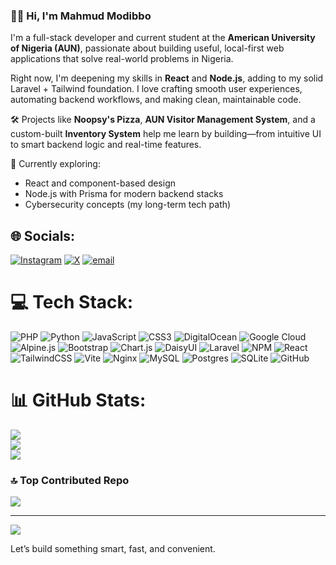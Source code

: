 ### 👋🏽 Hi, I'm Mahmud Modibbo

I'm a full-stack developer and current student at the **American University of Nigeria (AUN)**, passionate about building useful, local-first web applications that solve real-world problems in Nigeria.

Right now, I'm deepening my skills in **React** and **Node.js**, adding to my solid Laravel + Tailwind foundation. I love crafting smooth user experiences, automating backend workflows, and making clean, maintainable code.

🛠 Projects like **Noopsy's Pizza**, **AUN Visitor Management System**, and a custom-built **Inventory System** help me learn by building—from intuitive UI to smart backend logic and real-time features.

🎯 Currently exploring:
- React and component-based design
- Node.js with Prisma for modern backend stacks
- Cybersecurity concepts (my long-term tech path)


## 🌐 Socials:
[![Instagram](https://img.shields.io/badge/Instagram-%23E4405F.svg?logo=Instagram&logoColor=white)](https://instagram.com/https://www.instagram.com/mahmud.modi?igsh=MTVsaXZ1Mzk1NHNndg==) [![X](https://img.shields.io/badge/X-black.svg?logo=X&logoColor=white)](https://x.com/https://x.com/_mahmudmodi?s=21) [![email](https://img.shields.io/badge/Email-D14836?logo=gmail&logoColor=white)](mailto:mahmudmodibbo21@gmail.com) 

# 💻 Tech Stack:
![PHP](https://img.shields.io/badge/php-%23777BB4.svg?style=flat&logo=php&logoColor=white) ![Python](https://img.shields.io/badge/python-3670A0?style=flat&logo=python&logoColor=ffdd54) ![JavaScript](https://img.shields.io/badge/javascript-%23323330.svg?style=flat&logo=javascript&logoColor=%23F7DF1E) ![CSS3](https://img.shields.io/badge/css3-%231572B6.svg?style=flat&logo=css3&logoColor=white) ![DigitalOcean](https://img.shields.io/badge/DigitalOcean-%230167ff.svg?style=flat&logo=digitalOcean&logoColor=white) ![Google Cloud](https://img.shields.io/badge/GoogleCloud-%234285F4.svg?style=flat&logo=google-cloud&logoColor=white) ![Alpine.js](https://img.shields.io/badge/alpinejs-white.svg?style=flat&logo=alpinedotjs&logoColor=%238BC0D0) ![Bootstrap](https://img.shields.io/badge/bootstrap-%238511FA.svg?style=flat&logo=bootstrap&logoColor=white) ![Chart.js](https://img.shields.io/badge/chart.js-F5788D.svg?style=flat&logo=chart.js&logoColor=white) ![DaisyUI](https://img.shields.io/badge/daisyui-5A0EF8?style=flat&logo=daisyui&logoColor=white) ![Laravel](https://img.shields.io/badge/laravel-%23FF2D20.svg?style=flat&logo=laravel&logoColor=white) ![NPM](https://img.shields.io/badge/NPM-%23CB3837.svg?style=flat&logo=npm&logoColor=white) ![React](https://img.shields.io/badge/react-%2320232a.svg?style=flat&logo=react&logoColor=%2361DAFB) ![TailwindCSS](https://img.shields.io/badge/tailwindcss-%2338B2AC.svg?style=flat&logo=tailwind-css&logoColor=white) ![Vite](https://img.shields.io/badge/vite-%23646CFF.svg?style=flat&logo=vite&logoColor=white) ![Nginx](https://img.shields.io/badge/nginx-%23009639.svg?style=flat&logo=nginx&logoColor=white) ![MySQL](https://img.shields.io/badge/mysql-4479A1.svg?style=flat&logo=mysql&logoColor=white) ![Postgres](https://img.shields.io/badge/postgres-%23316192.svg?style=flat&logo=postgresql&logoColor=white) ![SQLite](https://img.shields.io/badge/sqlite-%2307405e.svg?style=flat&logo=sqlite&logoColor=white) ![GitHub](https://img.shields.io/badge/github-%23121011.svg?style=flat&logo=github&logoColor=white)
# 📊 GitHub Stats:
![](https://github-readme-stats.vercel.app/api?username=mahmud021&theme=dark&hide_border=false&include_all_commits=false&count_private=false)<br/>
![](https://nirzak-streak-stats.vercel.app/?user=mahmud021&theme=dark&hide_border=false)<br/>
![](https://github-readme-stats.vercel.app/api/top-langs/?username=mahmud021&theme=dark&hide_border=false&include_all_commits=false&count_private=false&layout=compact)

### 🔝 Top Contributed Repo
![](https://github-contributor-stats.vercel.app/api?username=mahmud021&limit=5&theme=dark&combine_all_yearly_contributions=true)

---
[![](https://visitcount.itsvg.in/api?id=mahmud021&icon=9&color=0)](https://visitcount.itsvg.in)

<!-- Proudly created with GPRM ( https://gprm.itsvg.in ) -->
Let’s build something smart, fast, and convenient. 
